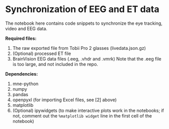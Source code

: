 # Synchronization of EEG and ET data

The notebook here contains code snippets to synchronize the eye tracking, video and EEG data.

**Required files:**
1. The raw exported file from Tobii Pro 2 glasses (livedata.json.gz)
2. (Optional) processed ET file
3. BrainVision EEG data files (.eeg, .vhdr and .vmrk)
Note that the .eeg file is too large, and not included in the repo.

**Dependencies:**

1. mne-python
2. numpy
3. pandas
4. openpyxl (for importing Excel files, see [2] above)
5. matplotlib
6. (Optional) ipywidgets (to make interactive plots work in the notebooks; if not, comment out the `%matplotlib widget` line in the first cell of the notebook)